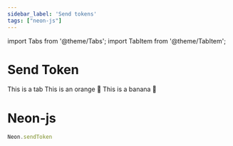 ```yaml
---
sidebar_label: 'Send tokens'
tags: ["neon-js"]
---
```


import Tabs from '@theme/Tabs';
import TabItem from '@theme/TabItem';


# Send Token


<Tabs>
  <TabItem value="apple" label="Apple" default>
This is a tab
  </TabItem>
  <TabItem value="orange" label="Orange">
    This is an orange 🍊
  </TabItem>
  <TabItem value="banana" label="Banana">
    This is a banana 🍌
  </TabItem>
</Tabs>



# Neon-js
```jsx 
Neon.sendToken
```